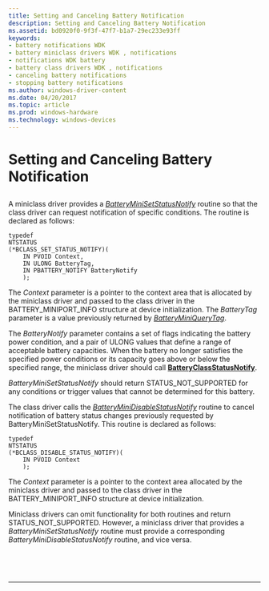 ```yaml
---
title: Setting and Canceling Battery Notification
description: Setting and Canceling Battery Notification
ms.assetid: bd0920f0-9f3f-47f7-b1a7-29ec233e93ff
keywords:
- battery notifications WDK
- battery miniclass drivers WDK , notifications
- notifications WDK battery
- battery class drivers WDK , notifications
- canceling battery notifications
- stopping battery notifications
ms.author: windows-driver-content
ms.date: 04/20/2017
ms.topic: article
ms.prod: windows-hardware
ms.technology: windows-devices
---
```


# Setting and Canceling Battery Notification


## <span id="ddk_setting_and_canceling_battery_notification_dg"></span><span id="DDK_SETTING_AND_CANCELING_BATTERY_NOTIFICATION_DG"></span>


A miniclass driver provides a [*BatteryMiniSetStatusNotify*](https://msdn.microsoft.com/library/windows/hardware/ff536277) routine so that the class driver can request notification of specific conditions. The routine is declared as follows:

```
typedef
NTSTATUS
(*BCLASS_SET_STATUS_NOTIFY)(
    IN PVOID Context,
    IN ULONG BatteryTag,
    IN PBATTERY_NOTIFY BatteryNotify
    );
```

The *Context* parameter is a pointer to the context area that is allocated by the miniclass driver and passed to the class driver in the BATTERY\_MINIPORT\_INFO structure at device initialization. The *BatteryTag* parameter is a value previously returned by [*BatteryMiniQueryTag*](https://msdn.microsoft.com/library/windows/hardware/ff536275).

The *BatteryNotify* parameter contains a set of flags indicating the battery power condition, and a pair of ULONG values that define a range of acceptable battery capacities. When the battery no longer satisfies the specified power conditions or its capacity goes above or below the specified range, the miniclass driver should call [**BatteryClassStatusNotify**](https://msdn.microsoft.com/library/windows/hardware/ff536269).

*BatteryMiniSetStatusNotify* should return STATUS\_NOT\_SUPPORTED for any conditions or trigger values that cannot be determined for this battery.

The class driver calls the [*BatteryMiniDisableStatusNotify*](https://msdn.microsoft.com/library/windows/hardware/ff536272) routine to cancel notification of battery status changes previously requested by BatteryMiniSetStatusNotify. This routine is declared as follows:

```
typedef
NTSTATUS
(*BCLASS_DISABLE_STATUS_NOTIFY)(
    IN PVOID Context
    );
```

The *Context* parameter is a pointer to the context area allocated by the miniclass driver and passed to the class driver in the BATTERY\_MINIPORT\_INFO structure at device initialization.

Miniclass drivers can omit functionality for both routines and return STATUS\_NOT\_SUPPORTED. However, a miniclass driver that provides a *BatteryMiniSetStatusNotify* routine must provide a corresponding *BatteryMiniDisableStatusNotify* routine, and vice versa.

 

 


--------------------


